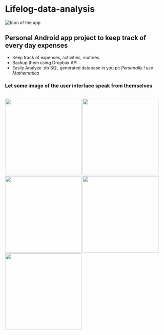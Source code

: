 # Lifelog-data-analysis
![Icon of the app](http://juanjoneri.me/img/Lifelog/lifelog_ic_launcher.png)
## Personal Android app project to keep track of every day expenses
 - Keep track of expenses, activities, routines.
 - Backup them using Dropbox API
 - Easily Analyze .db SQL generated database in you pc *Personally I use Mathematica*


### Let some image of the user interface speak from themselves
<br>
<img src="http://juanjoneri.me/img/Lifelog/Screen_Main Activity.png" width="250"/> <img src="http://juanjoneri.me/img/Lifelog/backup.png" width="250"/> <img src="http://juanjoneri.me/img/Lifelog/price.png" width="250"/> <img src="http://juanjoneri.me/img/Lifelog/Screen_Details Activity.png" width="250"/> <img src="http://juanjoneri.me/img/Lifelog/custom.png" width="250"/>
